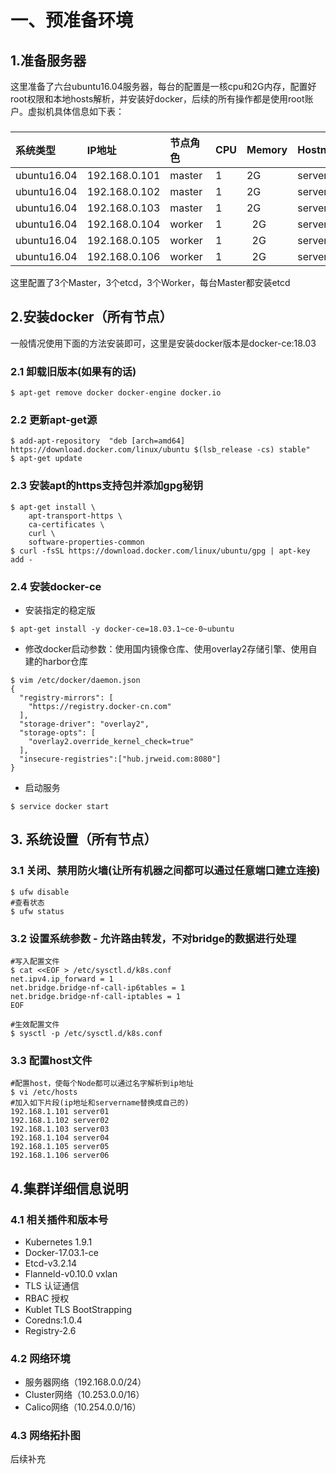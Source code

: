 # 一、预准备环境
## 1.准备服务器
这里准备了六台ubuntu16.04服务器，每台的配置是一核cpu和2G内存，配置好root权限和本地hosts解析，并安装好docker，后续的所有操作都是使用root账户。虚拟机具体信息如下表：
###
| 系统类型 | IP地址 | 节点角色 | CPU | Memory | Hostname |
| :---------- | :------------ | :------ | :-- | :----- | :------- |
| ubuntu16.04 | 192.168.0.101 | master  |  1  |   2G   | server01 |
| ubuntu16.04 | 192.168.0.102 | master  |  1  |   2G   | server02 |
| ubuntu16.04 | 192.168.0.103 | master  |  1  |   2G   | server03 |
| ubuntu16.04 | 192.168.0.104 | worker  |  1  |   2G   | server04 |
| ubuntu16.04 | 192.168.0.105 | worker  |  1  |   2G   | server05 |
| ubuntu16.04 | 192.168.0.106 | worker  |  1  |   2G   | server06 |

这里配置了3个Master，3个etcd，3个Worker，每台Master都安装etcd
## 2.安装docker（所有节点）
一般情况使用下面的方法安装即可，这里是安装docker版本是docker-ce:18.03
### 2.1 卸载旧版本(如果有的话)
```
$ apt-get remove docker docker-engine docker.io
```
### 2.2 更新apt-get源
```
$ add-apt-repository  "deb [arch=amd64] https://download.docker.com/linux/ubuntu $(lsb_release -cs) stable"
$ apt-get update
```
### 2.3 安装apt的https支持包并添加gpg秘钥
```
$ apt-get install \
    apt-transport-https \
    ca-certificates \
    curl \
    software-properties-common
$ curl -fsSL https://download.docker.com/linux/ubuntu/gpg | apt-key add -
```
### 2.4 安装docker-ce
- 安装指定的稳定版
```
$ apt-get install -y docker-ce=18.03.1~ce-0~ubuntu
```
- 修改docker启动参数：使用国内镜像仓库、使用overlay2存储引擎、使用自建的harbor仓库
```
$ vim /etc/docker/daemon.json
{
  "registry-mirrors": [
    "https://registry.docker-cn.com"
  ],
  "storage-driver": "overlay2",
  "storage-opts": [
    "overlay2.override_kernel_check=true"
  ],
  "insecure-registries":["hub.jrweid.com:8080"]
}
```
- 启动服务
```
$ service docker start
```
## 3. 系统设置（所有节点）
### 3.1 关闭、禁用防火墙(让所有机器之间都可以通过任意端口建立连接)
```
$ ufw disable
#查看状态
$ ufw status
```
### 3.2 设置系统参数 - 允许路由转发，不对bridge的数据进行处理
```
#写入配置文件
$ cat <<EOF > /etc/sysctl.d/k8s.conf
net.ipv4.ip_forward = 1
net.bridge.bridge-nf-call-ip6tables = 1
net.bridge.bridge-nf-call-iptables = 1
EOF
 
#生效配置文件
$ sysctl -p /etc/sysctl.d/k8s.conf
```
### 3.3 配置host文件
```
#配置host，使每个Node都可以通过名字解析到ip地址
$ vi /etc/hosts
#加入如下片段(ip地址和servername替换成自己的)
192.168.1.101 server01
192.168.1.102 server02
192.168.1.103 server03
192.168.1.104 server04
192.168.1.105 server05
192.168.1.106 server06
```
## 4.集群详细信息说明
### 4.1 相关插件和版本号
- Kubernetes 1.9.1
- Docker-17.03.1-ce
- Etcd-v3.2.14
- Flanneld-v0.10.0 vxlan
- TLS 认证通信
- RBAC 授权
- Kublet TLS BootStrapping
- Coredns:1.0.4
- Registry-2.6
### 4.2 网络环境
- 服务器网络（192.168.0.0/24）
- Cluster网络（10.253.0.0/16）
- Calico网络（10.254.0.0/16）
### 4.3 网络拓扑图
后续补充

